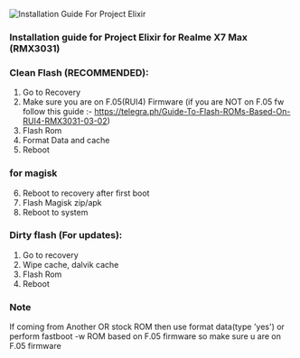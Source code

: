 ![Installation Guide For Project Elixir](https://i.imgur.com/3UmK6nS.png "Installation")

### Installation guide for Project Elixir for Realme X7 Max (RMX3031)

### Clean Flash (RECOMMENDED):
1. Go to Recovery
2. Make sure you are on F.05(RUI4) Firmware (if you are NOT on F.05 fw follow this guide :- https://telegra.ph/Guide-To-Flash-ROMs-Based-On-RUI4-RMX3031-03-02)
3. Flash Rom
4. Format Data and cache
5. Reboot

### for magisk
6. Reboot to recovery after first boot
7. Flash Magisk zip/apk
8. Reboot to system

### Dirty flash (For updates):
1. Go to recovery
2. Wipe cache, dalvik cache
3. Flash Rom
4. Reboot

### Note
If coming from Another OR stock ROM then use format data(type 'yes') or perform fastboot -w
ROM based on F.05 firmware so make sure u are on F.05 firmware
